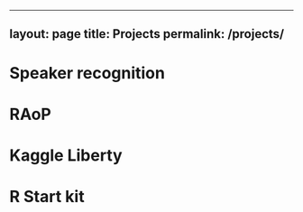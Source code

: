 
---
layout: page
title: Projects
permalink: /projects/
---

# Speaker recognition

# RAoP

# Kaggle Liberty

# R Start kit


